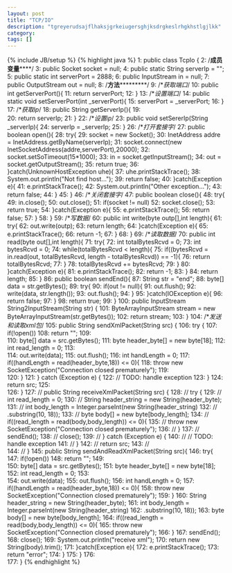 ```yaml
---
layout: post
title: "TCP/IO"
description: "tgreyerudsajflhaksjgrkeiugersghjksdrgkeslrhgkhstlgjlkk"
category: 
tags: []
---
```

{% include JB/setup %}
{% highlight java %}
1:  public class TcpIo {
   2:      /**********成员变量**************/
   3:      public Socket socket = null;
   4:      public static String serverIp = "";
   5:      public static int serverPort = 2888;
   6:      public InputStream in = null;
   7:      public OutputStream out = null;
   8:      /**********方法*******************/
   9:      /**获取端口*/
  10:      public int getServerPort(){
  11:          return serverPort;
  12:      }
  13:      /**设置端口*/
  14:      public static void setServerPort(int _serverPort){
  15:          serverPort = _serverPort;
  16:      }
  17:      /**获取ip*/
  18:      public String getServerIp(){
  19:            
  20:          return serverIp;
  21:      }
  22:      /**设置ip*/
  23:      public void setSererIp(String _serverIp){
  24:          serverIp = _serverIp;
  25:      }
  26:      /**打开套接字*/
  27:      public boolean open(){
  28:          try{
  29:              socket = new Socket();
  30:              InetAddress addre = InetAddress.getByName(serverIp);
  31:              socket.connect(new InetSocketAddress(addre,serverPort),20000);
  32:              socket.setSoTimeout(15*1000);
  33:              in = socket.getInputStream();
  34:              out = socket.getOutputStream();
  35:              return true;
  36:          }catch(UnknownHostException uhe){
  37:              uhe.printStackTrace();
  38:              System.out.println("Not find host...");
  39:              return false;
  40:          }catch(Exception e){
  41:              e.printStackTrace();
  42:              System.out.println("Other exception...");
  43:              return false;
  44:          }
  45:      }
  46:      /**关闭套接字*/
  47:      public boolean close(){
  48:          try{
  49:              in.close();
  50:              out.close();
  51:              if(socket != null)
  52:                  socket.close();
  53:              return true;
  54:          }catch(Exception e){
  55:              e.printStackTrace();
  56:              return false;
  57:          }
  58:      }
  59:      /**写数据*/
  60:      public int write(byte outp[],int length){
  61:          try{
  62:              out.write(outp);
  63:              return length;
  64:          }catch(Exception e){
  65:              e.printStackTrace();
  66:              return -1;
  67:          }
  68:      }
  69:      /**读取数据*/
  70:      public int read(byte out[],int length){
  71:          try{
  72:              int totalBytesRcvd = 0;
  73:              int bytesRcvd = 0;
  74:              while(totalBytesRcvd < length){
  75:                  if((bytesRcvd = in.read(out, totalBytesRcvd, length - totalBytesRcvd)) == -1){
  76:                      return totalBytesRcvd;
  77:                  }
  78:                  totalBytesRcvd += bytesRcvd;
  79:              }
  80:          }catch(Exception e){
  81:              e.printStackTrace();
  82:              return -1;
  83:          }
  84:          return length;
  85:      }
  86:      public boolean sendEnd(){
  87:          String str = "end";
  88:          byte[] data = str.getBytes();
  89:          try{
  90:              if(out != null){
  91:                  out.flush();
  92:                  write(data, str.length());
  93:                  out.flush();
  94:              }
  95:          }catch(IOException e){
  96:              return false;
  97:          }
  98:          return true;
  99:      }
 100:      public InputStream String2InputStream(String str) {
 101:          ByteArrayInputStream stream = new ByteArrayInputStream(str.getBytes());
 102:          return stream;
 103:      }
 104:      /**发送和读取xml包*/
 105:      public String  sendXmlPacket(String src) {
 106:          try {
 107:              if(!open())
 108:                  return "";
 109:              
 110:              byte[] data = src.getBytes();
 111:              byte header_byte[] = new byte[18];
 112:              int read_length = 0;
 113:              
 114:              out.write(data);
 115:              out.flush();
 116:              int handLength = 0;
 117:              if((handLength = read(header_byte,18)) <= 0){
 118:                  throw new SocketException("Connection closed prematurely");
 119:              
 120:              }
 121:          } catch (Exception e) {
 122:              // TODO: handle exception
 123:          }
 124:          return src;
 125:          
 126:      }
 127:  //    public String  receiveXmlPacket(String src) {
 128:  //        try {
 129:  //            int read_length = 0;
 130:  //            String header_string = new String(header_byte);
 131:  //            int body_length = Integer.parseInt(new String(header_string)
 132:  //                .substring(10, 18));
 133:  //            byte body[] = new byte[body_length];
 134:  //            if((read_length = read(body,body_length)) <= 0){
 135:  //                throw new SocketException("Connection closed prematurely");
 136:  //            }
 137:  //        sendEnd();
 138:  //            close();
 139:  //        } catch (Exception e) {
 140:  //            // TODO: handle exception
 141:  //        }
 142:  //        return src;
 143:  //        
 144:  //    }
 145:      public String sendAndReadXmlPacket(String src){
 146:          try{
 147:              if(!open())
 148:                  return "";
 149:              
 150:              byte[] data = src.getBytes();
 151:              byte header_byte[] = new byte[18];
 152:              int read_length = 0;
 153:              
 154:              out.write(data);
 155:              out.flush();
 156:              int handLength = 0;
 157:              if((handLength = read(header_byte,18)) <= 0){
 158:                  throw new SocketException("Connection closed prematurely");
 159:              }
 160:              String header_string = new String(header_byte);
 161:              int body_length = Integer.parseInt(new String(header_string)
 162:                  .substring(10, 18));
 163:              byte body[] = new byte[body_length];
 164:              if((read_length = read(body,body_length)) <= 0){
 165:                  throw new SocketException("Connection closed prematurely");
 166:              }
 167:              sendEnd();
 168:              close();
 169:              System.out.println("receive xml");
 170:              return new String(body).trim();
 171:          }catch(Exception e){
 172:              e.printStackTrace();
 173:              return "error";
 174:          }
 175:      }
 176:   
 177:  }
{% endhighlight %}
